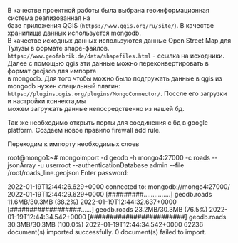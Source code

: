 В качестве проектной работы была выбрана геоинформационная система реализованная на      
базе приложения QGIS (`https://www.qgis.org/ru/site/`). В качестве хранилища данных используется mongodb.     
В качестве исходных данных используются данные Open Street Map для Тулузы в формате shape-файлов.       
`https://www.geofabrik.de/data/shapefiles.html` - ссылка на исходники.        
Далее с помощью qgis эти данные можно переконвертировать в формат geojson для импорта        
в mongodb. Для того чтобы можно было подгружать данные в qgis из mongodb нужен специльный плагин:     
`https://plugins.qgis.org/plugins/MongoConnector/`. Поссле его загрузки и настройки коннекта,мы       
можем загружать данные непосредственно из нашей бд.

Так же необходимо открыть порты для соединения с бд в google platform. Создаем новое правило firewall add rule.

Переходим к импорту необходимых слоев

root@mongo1:~# mongoimport -d geodb -h mongo4:27000 -c roads --jsonArray  -u userroot --authenticationDatabase admin --file /root/roads_line.geojson
Enter password:

2022-01-19T12:44:26.629+0000    connected to: mongodb://mongo4:27000/
2022-01-19T12:44:29.629+0000    [#########...............] geodb.roads  11.6MB/30.3MB (38.2%)
2022-01-19T12:44:32.637+0000    [##################......] geodb.roads  23.2MB/30.3MB (76.5%)
2022-01-19T12:44:34.542+0000    [########################] geodb.roads  30.3MB/30.3MB (100.0%)
2022-01-19T12:44:34.542+0000    62236 document(s) imported successfully. 0 document(s) failed to import.



